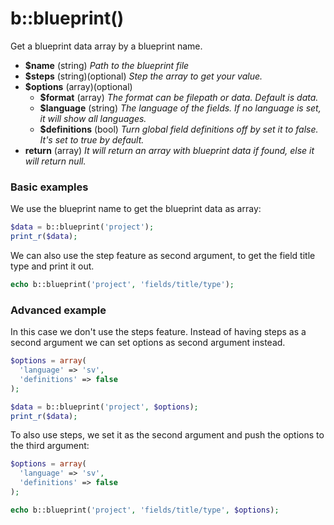 # b::blueprint()

Get a blueprint data array by a blueprint name.

- **$name** (string)
  *Path to the blueprint file*
- **$steps** (string)(optional)
  *Step the array to get your value.*
- **$options** (array)(optional)
  - **$format** (array)
    *The format can be filepath or data. Default is data.*
  - **$language** (string)
    *The language of the fields. If no language is set, it will show all languages.*
  - **$definitions** (bool)
    *Turn global field definitions off by set it to false. It's set to true by default.*
- **return** (array)
  *It will return an array with blueprint data if found, else it will return null.*

### Basic examples

We use the blueprint name to get the blueprint data as array:

```php
$data = b::blueprint('project');
print_r($data);
```

We can also use the step feature as second argument, to get the field title type and print it out.

```php
echo b::blueprint('project', 'fields/title/type');
```

### Advanced example

In this case we don't use the steps feature. Instead of having steps as a second argument we can set options as second argument instead.

```php
$options = array(
  'language' => 'sv',
  'definitions' => false
);

$data = b::blueprint('project', $options);
print_r($data);
```

To also use steps, we set it as the second argument and push the options to the third argument:

```php
$options = array(
  'language' => 'sv',
  'definitions' => false
);

echo b::blueprint('project', 'fields/title/type', $options);
```